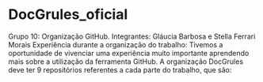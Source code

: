 # DocGrules_oficial
Grupo 10: Organização GitHub.
Integrantes: Gláucia Barbosa e Stella Ferrari Morais
Experiência durante a organização do trabalho: 
Tivemos a oportunidade de vivenciar uma experiência muito importante aprendendo mais sobre a utilização da ferramenta GitHub.
A organização DocGrules deve ter 9 repositórios referentes a cada parte do trabalho, que são:
